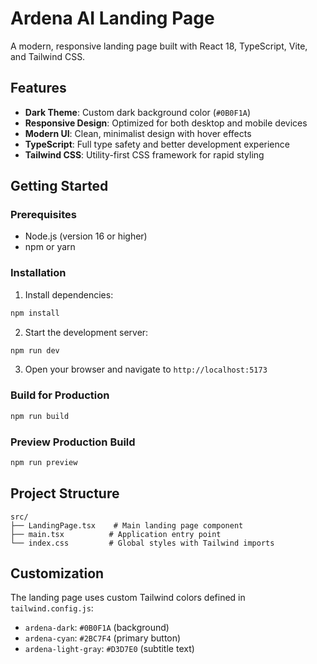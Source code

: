 # Ardena AI Landing Page

A modern, responsive landing page built with React 18, TypeScript, Vite, and Tailwind CSS.

## Features

- **Dark Theme**: Custom dark background color (`#0B0F1A`)
- **Responsive Design**: Optimized for both desktop and mobile devices
- **Modern UI**: Clean, minimalist design with hover effects
- **TypeScript**: Full type safety and better development experience
- **Tailwind CSS**: Utility-first CSS framework for rapid styling

## Getting Started

### Prerequisites

- Node.js (version 16 or higher)
- npm or yarn

### Installation

1. Install dependencies:
```bash
npm install
```

2. Start the development server:
```bash
npm run dev
```

3. Open your browser and navigate to `http://localhost:5173`

### Build for Production

```bash
npm run build
```

### Preview Production Build

```bash
npm run preview
```

## Project Structure

```
src/
├── LandingPage.tsx    # Main landing page component
├── main.tsx          # Application entry point
└── index.css         # Global styles with Tailwind imports
```

## Customization

The landing page uses custom Tailwind colors defined in `tailwind.config.js`:
- `ardena-dark`: `#0B0F1A` (background)
- `ardena-cyan`: `#2BC7F4` (primary button)
- `ardena-light-gray`: `#D3D7E0` (subtitle text)
